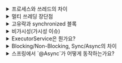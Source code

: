 <details><summary>프로세스와 쓰레드의 차이</summary>

    - 프로세스
        - 실행중인 프로그램을 지칭. 프로그램이 디스크부터 메모리에 적재되어 CPU의 지원을 사용하고 있는 작업.
        - 스택과 데이터, 힙 섹션으로 나뉘어져 있다.
        - PCB: 프로세스에 대한 정보를 담고 있는 자료구조.
            - CPU를 점유하고 있는 도중 컨텍스트 스위칭이 발생하면 해당 자료구조에 저장하게 된다.
            - 대표적으로 PID, 프로세스 상태, 프로그램 카운터 등을 저장.
    - 쓰레드
        - 프로세스의 실행 흐름 단위
        - 프로세스내 자원 공유 가능.
        - 다른 스레드 코드 및 데이터 섹션 공유. 스택과 프로그램 카운터는 각 스레드 내에서만 구성
            - Why? 스택은 인자, 리턴주소 및 로컬변수를 저장하기 위한 독립적인 메모리 공간. 독립적인 메모리 공간이라는 것은 독립적인 실행 흐름을 가질 수 있음. 따라서 스레드의 정의에 따라 독립적인 스택을 갖게 되는 것.
            - PC Register는 명령어 수행 주소를 가리킴. 스레드 역시 스케쥴러에 의해 CPU을 선점당함. 따라서 연속적으로 수행되지 않음. 그래서 PC Register를 스레드마다 저장하여 어디까지 수행되는지 알 필요가 있음
</details>
<details><summary>멀티 쓰레딩 장단점</summary>

    - 장점
        - 시스템 자원 소모가 줄어듦.
        - 스레드간 통신을 프로세스 내 힙 영역을 통해 통신.
        - 컨텍스트 스위칭 시 캐시 메모리를 비워줄 필요가 없음.
    - 단점
        - 공유 자원에 대해 동시에 접근하는 문제가 생김.
        - 동기화 작업을 통해 작업 순서를 컨트롤하고 공유 자원에 대한 접근을 컨트롤 해야함.
        - 병목현상이 발생할 수 있음.
    - 멀티스레드 vs 멀티프로세스
        - 멀티스레드 장단점
            - 장점: 멀티 스레드는 컨택스트 스위칭을 빠름
            - 단점: 오류로 인해 스레드가 종료되면 프로세스 내 전 스레드가 종료되는 동기화 문제가 있음.
        - 멀티프로세스 장단점
            - 장점: 임의의 프로세스가 죽는다해도 다른 프로세스에 영향을 끼치지 않음
            - 단점: 대신 많은 메모리와 CPU를 사용.
        - 따라서 대상 시스템의 특징에 따라 유동적으로 사용할 필요가 있음
</details>
<details><summary>고유락과 synchronized 블록</summary>

    - 자바의 모든 객체는 락을 갖고 있는데 이걸 고유락(intrinsic lock)이라고 함
    - synchronized 블록은 동시성 문제를 해결하는 가장 간편한 방법. 고유락을 이용해 여러 스레드의 접근을 제어

        ```java
        public class Counter {
        	private int count;
        	public int increase() {
        		return ++count;
        	}
        }
        ```

    - ++count가 atomic하게 동작할 거 같지만 내부에선
        - 변수를 메모리에서 읽고(CPU의 캐시로 가져온다.)
        - 증가시키고 (CPU 연산)
        - 다시 메모리에 쓴다.
    - 동시성 프로그래밍에서 문제가 되는 전형적인 Read-Modify-Write 패턴입니다
    - 두 스레드가 동시에 같은 값을 읽고, 값을 증가시켜 저장하면 increase() 호출 횟수와 count값에 차이가 발생 → 동시성 문제 발생. count가 공유 자원
    - 이런 동시성 문제를 해결하기 위해 count변수로 접근하는 스레드를 제어할 필요가 있음
    - 이 때 고유락, 즉 synchronized 블록을 이용하여 Counter 클래스를 Thread-safe하게 만들 수 있음

        ```java
        public class Counter {
        	private int count;
        	public int increase() {
        		synchronized(this) {
        			return ++count;
        		}
        	}
        }

        public class Counter {
        	private int count;
        	public synchronized int increase() {
        		return ++count;
        	}
        }

        ```

    - 재진입 가능성 (Re-entrancy)
        - 자바의 고유락은 재진입이 가능
        - 재진입이 가능 → 락의 획득이 호출 단위가 아닌 스레드 단위로 일어난다.

            ```java
            public class Reentrancy {
              public synchronized void a() {
                System.out.println("a");
                // b가 synchronized로 선언되어 있지만 a진입시 이미 락을 획득하였으므로,
                // b를 호출할 수 있다.
                b();
              }
              public synchronized void b() {
                System.out.println("b");
              }
              public static void main(String[] args) {
                new Reentrancy().a();
              }
            }
            ```
</details>
<details><summary>비가시성(가시성 이슈)</summary>

    - 멀티코어를 이용해 병렬 프로그래밍을 수행할 때 발생
    - 자바에서 변수를 수정할때 Read-Modify-Write 과정을 수행
    - 이때, 변수를 메모리에만 저장하지 않고 CPU Cache에도 저장한다.
    - 멀티코어 환경에서 CPU Cache는 공유되지 않는다.

        ![https://s3-us-west-2.amazonaws.com/secure.notion-static.com/c28a1fe0-a650-4080-9657-9b0abead4407/Untitled.png](https://s3-us-west-2.amazonaws.com/secure.notion-static.com/c28a1fe0-a650-4080-9657-9b0abead4407/Untitled.png)

        ```java
        public classMain {

        	private static booleanstopRequest=false;
        	
        	public static void main(String[] args)throwsInterruptedException {
        		Thread backgroundThread =newThread(() -> {
        			int i = 0;
        			while(!stopRequest) {
        		    i++;
        	    }
        	  });
        	  backgroundThread.start();
        	  TimeUnit.SECONDS.sleep(1);
        		stopRequest=true;
        	}
        }
        ```

        - 메인 스레드가 1초 후에 stopRequest를 true로 설정하면 backgroundThread는 반복문을 빠져나올거 같지만 무한 루프에 빠질 수도 있다. (실제로 내 컴에선 무한루프에 빠짐)

            ![https://s3-us-west-2.amazonaws.com/secure.notion-static.com/7012b364-e6e5-4fef-bf59-df80fe6090b1/Untitled.png](https://s3-us-west-2.amazonaws.com/secure.notion-static.com/7012b364-e6e5-4fef-bf59-df80fe6090b1/Untitled.png)

        - CPU1: mainThread, CPU2: backgroundThread라고 합시다. CPU1에서 stopRequest를 true로 설정했으나 메인메모리에 업데이트되지 않고 CPU Cache만 쓰여진다.
        - 그래서 CPU2는 업데이트된 줄 모르고 stopRequest가 false인 채로 무한루프에 빠진다.
        - 이걸 해결하지 위해 공유자원에 volatile을 설정하면 RMW을 수행시 CPU Cache를 거치지 않고 RAM에 직접 읽고 쓰는 작업을 수행합니다.

            ```java
            public classMain {

            	private volatile static booleanstopRequest=false;
            	
            	public static void main(String[] args)throwsInterruptedException {
            		Thread backgroundThread =newThread(() -> {
            			int i = 0;
            			while(!stopRequest) {
            		    i++;
            	    }
            	  });
            	  backgroundThread.start();
            	  TimeUnit.SECONDS.sleep(1);
            		stopRequest=true;
            	}
            }
            ```

            ![https://s3-us-west-2.amazonaws.com/secure.notion-static.com/dcf602ca-f00d-458f-a977-2ff0c880c9d7/Untitled.png](https://s3-us-west-2.amazonaws.com/secure.notion-static.com/dcf602ca-f00d-458f-a977-2ff0c880c9d7/Untitled.png)
</details>
<details><summary>ExecutorService은 뭔가요?</summary>

    - 재사용이 가능한 ThreadPool로 Executor 인터페이스를 확장하여 Thread의 라이프사이클을 제어
    - Thread의 라이프사이클(생성, 제거)나 발생할 수 있는 여러가지 low level의 고려사항들이 존재하는데, 이를 개발자가 신경쓰지 않도록 편리하게 추상화한 것이 ExecutorService이다.
    - ExecutorService에 task를 지정하면 ThreadPool에서 Thread에 task를 할당하여 수행

        [https://img1.daumcdn.net/thumb/R1280x0/?scode=mtistory2&fname=http%3A%2F%2Fcfile27.uf.tistory.com%2Fimage%2F998686495BAA72DD039EE1](https://img1.daumcdn.net/thumb/R1280x0/?scode=mtistory2&fname=http%3A%2F%2Fcfile27.uf.tistory.com%2Fimage%2F998686495BAA72DD039EE1)

        Executor Framework

    - 내부적으로 Thread Pool과 Blocking Queue로 구성되어있음
    - submit된 task는 Blocking Queue에 들어가서 유휴 Thread가 생길때까지 대기합니다.
        - 유휴 Thread가 생기면 먼저 제출한 task를 할당하여 수행
    - Thread를 생성하는 건 비용이 큰 작업이기 때문에 Executor Framework에선 미리 Thread Pool안에 thread를 생성해놓고 관리
</details>
<details><summary>Blocking/Non-Blocking, Sync/Async의 차이</summary>

    ![https://musma.github.io/assets/song/2019-04-17/figure1.gif](https://musma.github.io/assets/song/2019-04-17/figure1.gif)

    - Blocking vs. Non-Blocking: 제어의 관점
        - Blocking: 호출된 함수가 자신의 할 일을 모두 **마칠때까지 제어권을 계속 가지고서** 호출한 함수에게 바로 돌려주지 않음
        - Non-Blocking: 호출된 함수가 자신의 할일을 채 **마치지 않았더라도 바로 제어권을 건네주어** 호출한 함수가 다른 일을 진행 수 있도록 해줌
    - Sync vs. Async: 순서와 결과(처리)에 대한 관점
        - Sync: 호출된 함수의 수행 결과 및 종료를 호출한 함수가 **호출된 함수 뿐만아니라 호출한 함수도 함께 같이 관리**
        - Async: 호출된 함수의 수행 결과 및 종료를 **호출된 함수 혼자 직접 관리**(as a callback function)
    - Blocking & Synchronous

        > 나 : 대표님, 개발자 좀 더 뽑아주세요..
        > 대표님 : 오케이, 잠깐만 거기 계세요!
        > 나 : …?!!
        > 대표님 : (채용 공고 등록.. 지원자 연락.. 면접 진행.. 연봉 협상..)
        > 나 : (과정 지켜봄.. 궁금함.. 어차피 내 일 하러는 못 가고 계속 서 있음)

    - Blocking & Asynchronous

        > 나 : 대표님, 개발자 좀 더 뽑아주세요..
        > 대표님 : 오케이, 잠깐만 거기 계세요!
        > 나 : …?!!
        > 대표님 : (채용 공고 등록.. 지원자 연락.. 면접 진행.. 연봉 협상..)
        > 나 : (안 궁금함.. 지나가는 말로 여쭈었는데 붙잡혀버림.. 딴 생각.. 못 가고 계속 서 있음)

    - Non-blocking & Synchronous

        > 나 : 대표님, 개발자 좀 더 뽑아주세요..
        > 대표님 : 알겠습니다. 가서 볼 일 보세요.
        > 나 : 넵!
        > 대표님 : (채용 공고 등록.. 지원자 연락.. 면접 진행.. 연봉 협상..)
        > 나 : 채용하셨나요?
        > 대표님 : 아직요.
        > 나 : 채용하셨나요?
        > 대표님 : 아직요.
        > 나 : 채용하셨나요?
        > 대표님 : 아직요~!!!!!!

    - Non-blocking & Asynchronous

        > 나 : 대표님, 개발자 좀 더 뽑아주세요..
        > 대표님 : 알겠습니다. 가서 볼 일 보세요.
        > 나 : 넵!
        > 대표님 : (채용 공고 등록.. 지원자 연락.. 면접 진행.. 연봉 협상..)
        > 나 : (열일중..)
        > 대표님 : 한 분 모시기로 했습니다~!
        > 나 : 😍

    - [https://youtu.be/oEIoqGd-Sns](https://youtu.be/oEIoqGd-Sns)
</details>
<details><summary>스프링에서 `@Async`가 어떻게 동작하는가요?</summary>
    - 스프링의 AOP에 의해서 동작. @Async 어노테이션이 선언된 메서드는 비동기 메서드로 동작
    - AOP를 따라가다 보면 `AsyncExecutionAspectSupport`에 다다른다. 여기서 `doSubmit` 메서드에 주목
    - 이 때 선언된 메서드의 리턴타입에 따라서 비동기 메서드를 수행하는 로직이 다르다.

        ![Untitled](https://s3-us-west-2.amazonaws.com/secure.notion-static.com/512bb62e-4105-426c-8254-735f0c1d36be/Untitled.png)

    - 다음 4가지 케이스로 나뉘어진다.(CompletableFutuer, ListenableFuture, Future, void)
    - void 경우
        - executor.submit(task)를 수행하고 곧바고 null을 반환
        - executor는 스프링부트에서 자동으로 정의된 ThreadPoolTaskExecutor가 동작
        - pool size를 조정하고 싶으면 `spring.task.execution.pool.max-size` 프로퍼티를 조절하면 됨
    - Future 경우
        - 메서드 결과를 전달받고 싶으면 Future를 사용
        - 스프링에서 제공하는 AsyncResult는 Future의 구현체

            ![Untitled](https://s3-us-west-2.amazonaws.com/secure.notion-static.com/846f644c-758f-416c-bf62-ee901322e58d/Untitled.png)

        - 클라이언트에서 아래와 같이 코드를 작성

            ![Untitled](https://s3-us-west-2.amazonaws.com/secure.notion-static.com/cf33f980-594e-444f-9d6c-7a4a4bb31621/Untitled.png)

        - 하지만 메서드의 결과를 조회(get 메서드)할 때까지 기다려야 함. 즉 블로킹 현상 발생
        - 논블록킹으로 동작하고 싶으면, **콜백 메서드**를 작성하면 됨
    - ListenableFuture 경우
        - Future와 마찬가지로 비동기로 수행한 결과를 전달받을 수 있는데, 클라이언트에서 콜백 메서드를 작성하는 것이 특징

            ![Untitled](https://s3-us-west-2.amazonaws.com/secure.notion-static.com/016947f1-5292-475c-95b5-9c36f14c6720/Untitled.png)

    - CompletableFuture
        - Future 구현체와 마찬가지로 get 메서드를 사용할 수 있음 (블록킹으로 사용할거면)

            ![Untitled](https://s3-us-west-2.amazonaws.com/secure.notion-static.com/f210eaa6-0b9e-45bd-96c6-7a4d3bc45ccf/Untitled.png)

        - 하지만 논블록킹으로 사용할거면 `thenAccept`, `thenApply` 메서드를 통해 콜백 메서드를 등록할 수 있음

            ![Untitled](https://s3-us-west-2.amazonaws.com/secure.notion-static.com/684562e4-9002-43c7-a324-84d50b0c7865/Untitled.png)
</details>